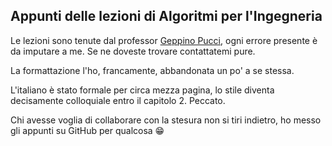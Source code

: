 ## Appunti delle lezioni di Algoritmi per l'Ingegneria

Le lezioni sono tenute dal professor [Geppino Pucci](http://www.dei.unipd.it/~geppo/ALGING/docente.htm), ogni errore presente è da imputare a me. Se ne doveste trovare contattatemi pure.

La formattazione l'ho, francamente, abbandonata un po' a se stessa.

L'italiano è stato formale per circa mezza pagina, lo stile diventa decisamente colloquiale entro il capitolo 2. Peccato.

Chi avesse voglia di collaborare con la stesura non si tiri indietro, ho messo gli appunti su GitHub per qualcosa :grin:
